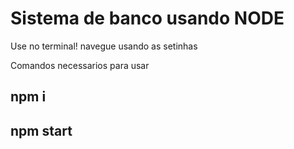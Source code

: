 # Sistema de banco usando NODE

Use no terminal!
navegue usando as setinhas

Comandos necessarios para usar

## npm i 
## npm start